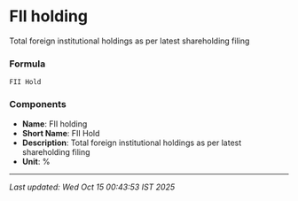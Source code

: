 # FII holding
Total foreign institutional holdings as per latest shareholding filing

### Formula
```text
FII Hold
```


### Components
- **Name**: FII holding
- **Short Name**: FII Hold
- **Description**: Total foreign institutional holdings as per latest shareholding filing
- **Unit**: %

---
*Last updated: Wed Oct 15 00:43:53 IST 2025*
